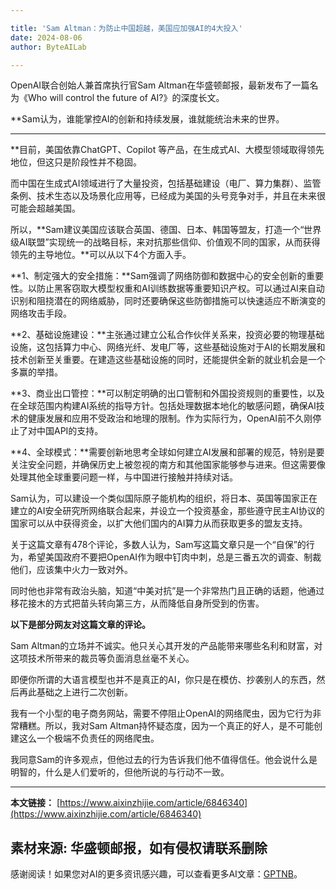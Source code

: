 ```yaml
---

title: 'Sam Altman：为防止中国超越，美国应加强AI的4大投入'
date: 2024-08-06
author: ByteAILab

---
```


OpenAI联合创始人兼首席执行官Sam Altman在华盛顿邮报，最新发布了一篇名为《Who will control the future of AI?》的深度长文。

**Sam认为，谁能掌控AI的创新和持续发展，谁就能统治未来的世界。

---
**目前，美国依靠ChatGPT、Copilot 等产品，在生成式AI、大模型领域取得领先地位，但这只是阶段性并不稳固。

而中国在生成式AI领域进行了大量投资，包括基础建设（电厂、算力集群）、监管条例、技术生态以及场景化应用等，已经成为美国的头号竞争对手，并且在未来很可能会超越美国。

所以，**Sam建议美国应该联合英国、德国、日本、韩国等盟友，打造一个“世界级AI联盟”实现统一的战略目标，来对抗那些信仰、价值观不同的国家，从而获得领先的主导地位。**可以从以下4个方面入手。

**1、制定强大的安全措施：**Sam强调了网络防御和数据中心的安全创新的重要性。以防止黑客窃取大模型权重和AI训练数据等重要知识产权。可以通过AI来自动识别和阻挠潜在的网络威胁，同时还要确保这些防御措施可以快速适应不断演变的网络攻击手段。

**2、基础设施建设：**主张通过建立公私合作伙伴关系来，投资必要的物理基础设施，这包括算力中心、网络光纤、发电厂等，这些基础设施对于AI的长期发展和技术创新至关重要。在建造这些基础设施的同时，还能提供全新的就业机会是一个多赢的举措。

**3、商业出口管控：**可以制定明确的出口管制和外国投资规则的重要性，以及在全球范围内构建AI系统的指导方针。包括处理数据本地化的敏感问题，确保AI技术的健康发展和应用不受政治和地理的限制。作为实际行为，OpenAI前不久刚停止了对中国API的支持。

**4、全球模式：**需要创新地思考全球如何建立AI发展和部署的规范，特别是要关注安全问题，并确保历史上被忽视的南方和其他国家能够参与进来。但这需要像处理其他全球重要问题一样，与中国进行接触并持续对话。

Sam认为，可以建设一个类似国际原子能机构的组织，将日本、英国等国家正在建立的AI安全研究所网络联合起来，并设立一个投资基金，那些遵守民主AI协议的国家可以从中获得资金，以扩大他们国内的AI算力从而获取更多的盟友支持。

关于这篇文章有478个评论，多数人认为，Sam写这篇文章只是一个“自保”的行为，希望美国政府不要把OpenAI作为眼中钉肉中刺，总是三番五次的调查、制裁他们，应该集中火力一致对外。

同时他也非常有政治头脑，知道“中美对抗”是一个非常热门且正确的话题，他通过移花接木的方式把苗头转向第三方，从而降低自身所受到的伤害。

**以下是部分网友对这篇文章的评论。**

Sam Altman的立场并不诚实。他只关心其开发的产品能带来哪些名利和财富，对这项技术所带来的裁员等负面消息丝毫不关心。

即便你所谓的大语言模型也并不是真正的AI，你只是在模仿、抄袭别人的东西，然后再此基础之上进行二次创新。

我有一个小型的电子商务网站，需要不停阻止OpenAI的网络爬虫，因为它行为非常糟糕。所以，我对Sam Altman持怀疑态度，因为一个真正的好人，是不可能创建这么一个极端不负责任的网络爬虫。

我同意Sam的许多观点，但他过去的行为告诉我们他不值得信任。他会说什么是明智的，什么是人们爱听的，但他所说的与行动不一致。

---

**本文链接：** [https://www.aixinzhijie.com/article/6846340](https://www.aixinzhijie.com/article/6846340)

**素材来源:** 华盛顿邮报，如有侵权请联系删除
---
感谢阅读！如果您对AI的更多资讯感兴趣，可以查看更多AI文章：[GPTNB](https://gptnb.com)。